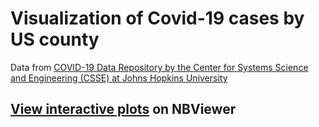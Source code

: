 # Visualization of Covid-19 cases by US county
Data from [COVID-19 Data Repository by the Center for Systems Science and Engineering (CSSE) at Johns Hopkins University](https://github.com/CSSEGISandData/COVID-19)

## [View interactive plots](https://nbviewer.jupyter.org/github/jkthompson/covid-19-plots/blob/master/covid-plots.ipynb) on NBViewer 
